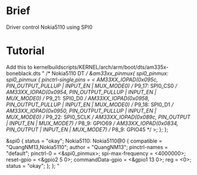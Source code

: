 # Brief
Driver control Nokia5110 using SPI0
# Tutorial
Add this to kernelbuildscripts/KERNEL/arch/arm/boot/dts/am335x-boneblack.dts
"
/* Nokia5110 DT */
&am33xx_pinmux{
	spi0_pinmux: spi0_pinmux {
		pinctrl-single,pins = <
			AM33XX_IOPAD(0x095c, PIN_OUTPUT_PULLUP | INPUT_EN | MUX_MODE0)	/* P9_17: SPI0_CS0 */
			AM33XX_IOPAD(0x0954, PIN_OUTPUT_PULLUP | INPUT_EN | MUX_MODE0)	/* P9_21: SPI0_D0 */
			AM33XX_IOPAD(0x0958, PIN_OUTPUT_PULLUP | INPUT_EN | MUX_MODE0)	/* P9_18: SPI0_D1 */
			AM33XX_IOPAD(0x0950, PIN_OUTPUT_PULLUP | INPUT_EN | MUX_MODE0)	/* P9_22: SPI0_SCLK */
			AM33XX_IOPAD(0x089c, PIN_OUTPUT | INPUT_EN | MUX_MODE7)	/* P8_9: GPIO69 */
			AM33XX_IOPAD(0x0834, PIN_OUTPUT | INPUT_EN | MUX_MODE7)	/* P8_9: GPIO45 */
		>;
	};
};

&spi0 {
	status = "okay";
	Nokia5110: Nokia5110@0 {
		compatible = "QuangNM13,Nokia5110";
		author = "QuangNM13";
		pinctrl-names = "default";
		pinctrl-0 = <&spi0_pinmux>;
        spi-max-frequency = <4000000>;
		reset-gpio = <&gpio2 5 0>;
		commandData-gpio = <&gpio1 13 0>;
		reg = <0>;
		status = "okay";
	};
};
"